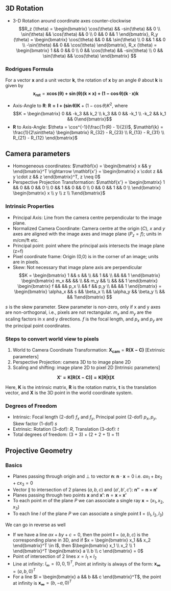 ## 3D Rotation
- 3-D Rotation around coordinate axes counter-clockwise
$$R_z (\theta) = \begin{bmatrix}
\cos(\theta) && -sin(\theta) && 0 \\
\sin(\theta) && \cos(\theta) && 0 \\
0 && 0 && 1
\end{bmatrix},
R_y (\theta) = \begin{bmatrix}
\cos(\theta) && 0 && \sin(\theta) \\
0 && 1 && 0 \\
-\sin(\theta) && 0 && \cos(\theta) 
\end{bmatrix},
R_x (\theta) = \begin{bmatrix}
1 && 0 && 0 \\
0 && \cos(\theta) && -sin(\theta) \\
0 && \sin(\theta) && \cos(\theta)
\end{bmatrix}
$$

### Rodrigues Formula

For a vector $\mathbf{x}$ and a unit vector $\mathbf{k}$, the rotation of $\mathbf{x}$ by an angle $\theta$ about $\mathbf{k}$ is given by
$$\mathbf{x_{rot}} = \mathbf{x\cos(\theta) + \sin(\theta)(k \times x) + (1-\cos\theta)(k \cdot x)k}$$
- Axis-Angle to $\mathbf{R}$: $\mathbf{R = I  + (\sin\theta)K} + (1-\cos\theta)K^2$, where $$K = \begin{bmatrix} 0 && -k_3 && k_2 \\ k_3 && 0 && -k_1 \\ -k_2 && k_1 && 0\end{bmatrix}$$
- $\mathbf{R}$ to Axis-Angle: $\theta = \cos^{-1}(\frac{Tr(R) - 1}{2})$, $\mathbf{k} = \frac{1}{2\sin\theta} \begin{bmatrix} R_{32} - R_{23} \\ R_{13} - R_{31} \\ R_{21} - R_{12} \end{bmatrix}$

## Camera parameters

- Homogeneous coordinates: $\mathbf{x} = \begin{bmatrix} x && y \end{bmatrix}^T \rightarrow \mathbf{x'} = \begin{bmatrix} x \cdot z && y \cdot z && z \end{bmatrix}^T, z \neq 0$
- Perspective Projection Transformation: $\mathbf{x'} = \begin{bmatrix} 1 && 0 && 0 && 0 \\ 0 && 1 && 0 && 0 \\ 0 && 0 && 1 && 0 \\ \end{bmatrix} \begin{bmatrix} x \\ y \\ z \\ 1\end{bmatrix}$

### Intrinsic Properties
- Principal Axis: Line from the camera centre perpendicular to the image plane. 
- Normalized Camera Coordinate: Camera centre at the origin $(C)$, $x$ and $y$ axes are aligned with the image axes and image plane ($P_z = f$); units in m/cm/ft etc.
- Principal point: point where the principal axis intersects the image plane (z=f)
- Pixel coordinate frame: Origin (0,0) is in the corner of an image; units are in pixels. 
- Skew: Not necessary that image plane axis are perpendicular
$$K = \begin{bmatrix} 1 && s && \\ && 1 && \\ && && 1 \end{bmatrix} \begin{bmatrix} m_x && && \\ && m_y && \\ && && 1 \end{bmatrix} \begin{bmatrix} f && && p_x \\ && f && p_y \\ && && 1 \end{bmatrix} = \begin{bmatrix} \alpha_x &&  s && \beta_x \\ && \alpha_y && \beta_y \\ && && 1\end{bmatrix} $$

$s$ is the skew parameter. Skew parameter is non-zero, only if x and y axes are non-orthogonal, i.e., pixels are not rectangular. $m_x$ and $m_y$ are the scaling factors in x and y directions. $f$ is the focal length, and $p_x$ and $p_y$ are the principal point coordinates.

### Steps to convert world view to pixels
1. World to Camera Coordinate Transformation: $\mathbf{X_{cam}} = \mathbf{R(X-C)}$ [Extrinsic parameters]
2. Perspective Projection: camera 3D to to image plane 2D
3. Scaling and shifting: image plane 2D to pixel 2D [Intrinsic parameters]

$$\mathbf{X' = K[R(X-C)] = K[R|t]X}$$

Here, $\mathbf{K}$ is the intrinsic matrix, $\mathbf{R}$ is the rotation matrix, $\mathbf{t}$ is the translation vector, and $\mathbf{X}$ is the 3D point in the world coordinate system.

### Degrees of Freedom
- Intrinsic: Focal length (2-dof) $f_x$ and $f_y$, Principal point (2-dof) $p_x, p_y$, Skew factor (1-dof) $s$
- Extrinsic: Rotation (3-dof): $R$, Translation (3-dof): $t$
- Total degrees of freedom: (3 + 3) + (2 + 2 + 1) = 11


## Projective Geometry

### Basics
- Planes passing through origin and $\perp$ to vector $\mathbf{n}$: $\mathbf{n}\cdot\mathbf{x} = 0$ i.e. $ax_1 + bx_2 + cx_3 = 0$
- Vector $\parallel$ to intersection of 2 planes $(a, b, c)$ and $(a', b', c')$: $\mathbf{n''} = \mathbf{n} \times \mathbf{n'}$
- Planes passing through two points $\mathbf{x}$ and $\mathbf{x'}$: $\mathbf{n} = \mathbf{x} \times \mathbf{x'}$
- To each point $m$ of the plane $P$ we can associate a single ray $\mathbf{x} = (x_1, x_2, x_3)$
- To each line $l$ of the plane $P$ we can associate a single point $\mathbf{l} = (l_1, l_2, l_3)$

We can go in reverse as well
- If we have a line $ax + by + c = 0$, then the point $\mathbf{l} = (a, b, c)$ is the corresponding plane in 3D, and if $x = \begin{bmatrix} x_1 && x_2 \end{bmatrix}^T \in l$, then 
$\begin{bmatrix} x_1 \\ x_2 \\ 1 \end{bmatrix}^T \begin{bmatrix} a \\ b \\ c \end{bmatrix} = 0$
- Point of intersection of 2 lines $x = l_1 \times l_2$
- Line at infinity: $l_{\infty} = (0, 0, 1)^T$, Point at infinity is always of the form: $\mathbf{x_{\infty}} = (a, b, 0)^T$
- For a line $l = \begin{bmatrix} a && b && c \end{bmatrix}^T$, the point at infinity is $\mathbf{x_{\infty}} = (b, -a, 0)^T$